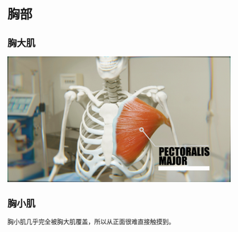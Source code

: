 

# 胸部

## 胸大肌

![胸大肌](../pictures/Pectoralis_major_muscle.png)

## 胸小肌

胸小肌几乎完全被胸大肌覆盖，所以从正面很难直接触摸到。
